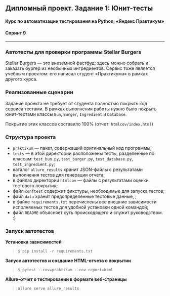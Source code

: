## Дипломный проект. Задание 1: Юнит-тесты

#### Курс по автоматизации тестирования на Python, «Яндекс Практикум»
#### Спринт 9

---

### Автотесты для проверки программы Stellar Burgers

Stellar Burgers — это внеземной фастфуд: здесь можно собрать и заказать бургер из необычных ингредиентов. Сервис тоже является учебным проектом: его написал студент «Практикума» в рамках другого курса.

### Реализованные сценарии

Задание проекта не требует от студента полностью покрыть код сервиса тестами. В рамках выполнения работы нужно было покрыть юнит-тестами классы `Bun`, `Burger`, `Ingredient` и `Database`.

Покрытие этих классов составило 100% (отчет: `htmlcov/index.html`)

### Структура проекта

- `praktikum` — пакет, содержащий оригинальный код программы;
- `tests` — в этой директории расположены тесты, разделенные по классам: `test_bun.py`, `test_burger.py`, `test_database.py`, `test_ingredient.py`;
- каталог `allure_results` хранит JSON-файлы с результатами выполнения тестов для генерации отчета;
- в файлах директории `htmlcov` — файлы с результатами оценки тестового покрытия;
- файл `conftest` содержит фикстуры, необходимые для запуска тестов;
- файл `data` хранит предопределенные тестовые данные,         ;
- в файле `requirements.txt` перечислены все внешние зависимости исполняемых тестов для удобной установки одной командой;
- файл `README` объясняет суть происходящего и служит руководством. :)


### Запуск автотестов

**Установка зависимостей**

> `$ pip install -r requirements.txt`

**Запуск автотестов и создание HTML-отчета о покрытии**

>  `$ pytest --cov=praktikum --cov-report=html`

**Allure-отчет о тестировании в формате веб-страницы**

>  `allure serve allure_results`
